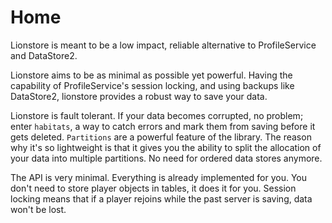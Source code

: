 # Home

Lionstore is meant to be a low impact, reliable alternative to ProfileService and DataStore2.

Lionstore aims to be as minimal as possible yet powerful. Having the capability of ProfileService's session locking, and using backups like DataStore2, lionstore provides a robust way to save your data.

Lionstore is fault tolerant. If your data becomes corrupted, no problem; enter `habitats`, a way to catch errors and mark them from saving before it gets deleted.
`Partitions` are a powerful feature of the library. The reason why it's so lightweight is that it gives you the ability to split the allocation of your data into multiple partitions. No need for ordered data stores anymore.

The API is very minimal. Everything is already implemented for you. You don't need to store player objects in tables, it does it for you. Session locking means that if a player rejoins while the past server is saving, data won't be lost.